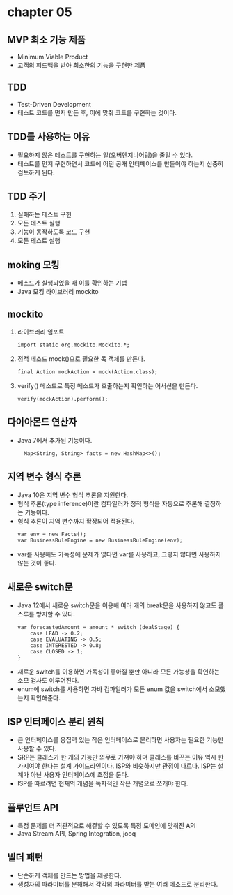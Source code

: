# chapter 05

## MVP 최소 기능 제품
- Minimum Viable Product  
- 고객의 피드백을 받아 최소한의 기능을 구현한 제품  

## TDD  
- Test-Driven Development  
- 테스트 코드를 먼저 만든 후, 이에 맞춰 코드를 구현하는 것이다.  

## TDD를 사용하는 이유  
- 필요하지 않은 테스트를 구현하는 일(오버엔지니어링)을 줄일 수 있다.  
- 테스트를 먼저 구현하면서 코드에 어떤 공개 인터페이스를 만들어야 하는지 신중히 검토하게 된다.  

## TDD 주기
1. 실패하는 테스트 구현  
2. 모든 테스트 실행  
3. 기능이 동작하도록 코드 구현  
4. 모든 테스트 실행  

## moking 모킹
- 메소드가 실행되었을 때 이를 확인하는 기법
- Java 모킹 라이브러리 mockito  

## mockito
1. 라이브러리 임포트  
    ```   
    import static org.mockito.Mockito.*;
    ```
2. 정적 메소드 mock()으로 필요한 목 객체를 만든다.  
    ```   
    final Action mockAction = mock(Action.class);
    ```  
3. verify() 메소드로 특정 메소드가 호출하는지 확인하는 어서션을 만든다.  
    ```   
    verify(mockAction).perform();
    ```  

## 다이아몬드 연산자  
- Java 7에서 추가된 기능이다.  
    ```
      Map<String, String> facts = new HashMap<>();
    ```

## 지역 변수 형식 추론
- Java 10은 지역 변수 형식 추론을 지원한다.  
- 형식 추론(type inference)이란 컴파일러가 정적 형식을 자동으로 추론해 결정하는 기능이다.  
- 형식 추론이 지역 변수까지 확장되어 적용된다.  
    ```  
    var env = new Facts();  
    var BusinessRuleEngine = new BusinessRuleEngine(env);
    ```  
- var를 사용해도 가독성에 문제가 없다면 var를 사용하고, 그렇지 않다면 사용하지 않는 것이 좋다.  

## 새로운 switch문  
- Java 12에서 새로운 switch문을 이용해 여러 개의 break문을 사용하지 않고도 폴스루를 방지할 수 있다.  
    ```
    var forecastedAmount = amount * switch (dealStage) {  
        case LEAD -> 0.2;  
        case EVALUATING -> 0.5;  
        case INTERESTED -> 0.8;  
        case CLOSED -> 1;  
    }  
    ```
- 새로운 switch를 이용하면 가독성이 좋아질 뿐만 아니라 모든 가능성을 확인하는 소모 검사도 이루어진다.  
- enum에 switch를 사용하면 자바 컴파일러가 모든 enum 값을 switch에서 소모했는지 확인해준다.  

## ISP 인터페이스 분리 원칙
- 큰 인터페이스를 응집력 있는 작은 인터페이스로 분리하면 사용자는 필요한 기능만 사용할 수 있다.
- SRP는 클래스가 한 개의 기능만 의무로 가져야 하며 클래스를 바꾸는 이유 역시 한 가지여야 한다는 설계 가이드라인이다. ISP와 비슷하지만 관점이 다르다. ISP는 설계가 아닌 사용자 인터페이스에 초점을 둔다.  
- ISP를 따르려면 현재의 개념을 독자적인 작은 개념으로 쪼개야 한다.  

## 플루언트 API
- 특정 문제를 더 직관적으로 해결할 수 있도록 특정 도메인에 맞춰진 API  
- Java Stream API, Spring Integration, jooq

## 빌더 패턴
- 단순하게 객체를 만드는 방법을 제공한다.  
- 생성자의 파라미터를 분해해서 각각의 파라미터를 받는 여러 메소드로 분리한다.  